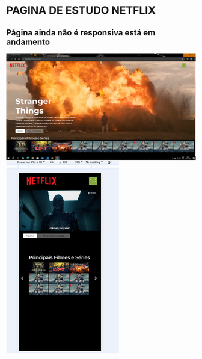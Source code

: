 <h1>PAGINA DE ESTUDO NETFLIX</h1>
<h2>Página ainda não é responsiva está em andamento</h2>

<img src=Readme-netflix.PNG width= 700px> <img src=readme-responsivo-netflix.PNG width= 300px>
